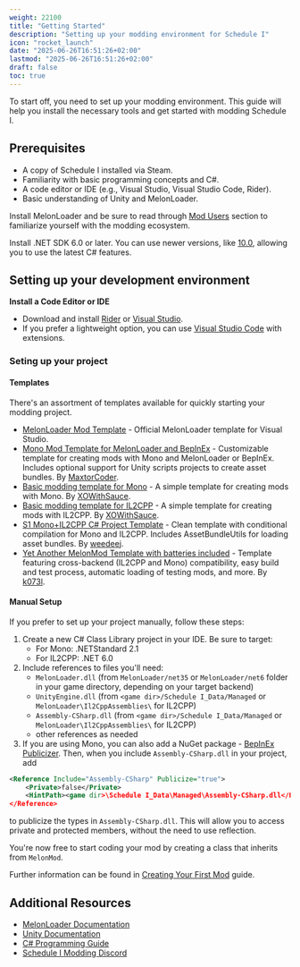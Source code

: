 ```yaml
---
weight: 22100
title: "Getting Started"
description: "Setting up your modding environment for Schedule I"
icon: "rocket_launch"
date: "2025-06-26T16:51:26+02:00"
lastmod: "2025-06-26T16:51:26+02:00"
draft: false
toc: true
---
```


To start off, you need to set up your modding environment. This guide will help you install the necessary tools and get started with modding Schedule I.

## Prerequisites
- A copy of Schedule I installed via Steam.
- Familiarity with basic programming concepts and C#.
- A code editor or IDE (e.g., Visual Studio, Visual Studio Code, Rider).
- Basic understanding of Unity and MelonLoader.

Install MelonLoader and be sure to read through [Mod Users](/docs/modusers/) section to familiarize yourself with the modding ecosystem.

Install .NET SDK 6.0 or later. You can use newer versions, like [10.0](https://dotnet.microsoft.com/en-us/download/dotnet/10.0), allowing you to use the latest C# features.

## Setting up your development environment

**Install a Code Editor or IDE**
- Download and install [Rider](https://www.jetbrains.com/rider/) or [Visual Studio](https://visualstudio.microsoft.com/).
- If you prefer a lightweight option, you can use [Visual Studio Code](https://code.visualstudio.com/) with extensions.

### Seting up your project
#### Templates
There's an assortment of templates available for quickly starting your modding project.
- [MelonLoader Mod Template](https://github.com/TrevTV/MelonLoader.VSWizard/releases) - Official MelonLoader template for Visual Studio.
- [Mono Mod Template for MelonLoader and BepInEx](https://github.com/MaxtorCoder/ScheduleOnePluginTemplate) - Customizable template for creating mods with Mono and MelonLoader or BepInEx. Includes optional support for Unity scripts projects to create asset bundles. By [MaxtorCoder](https://github.com/MaxtorCoder).
- [Basic modding template for Mono](https://github.com/XOWithSauce/schedule-mono-example) - A simple template for creating mods with Mono. By [XOWithSauce](https://github.com/XOWithSauce).
- [Basic modding template for IL2CPP](https://github.com/XOWithSauce/schedule-il2cpp-example) - A simple template for creating mods with IL2CPP. By [XOWithSauce](https://github.com/XOWithSauce).
- [S1 Mono+IL2CPP C# Project Template](https://github.com/weedeej/S1MONO_IL2CPP_Template) - Clean template with conditional compilation for Mono and IL2CPP. Includes AssetBundleUtils for loading asset bundles. By [weedeej](https://github.com/weedeej).
- [Yet Another MelonMod Template with batteries included](https://github.com/k073l/S1MelonModTemplate) - Template featuring cross-backend (IL2CPP and Mono) compatibility, easy build and test process, automatic loading of testing mods, and more. By [k073l](https://github.com/k073l).

#### Manual Setup
If you prefer to set up your project manually, follow these steps:
1. Create a new C# Class Library project in your IDE. Be sure to target:
    - For Mono: .NETStandard 2.1
    - For IL2CPP: .NET 6.0
2. Include references to files you'll need:
    - `MelonLoader.dll` (from `MelonLoader/net35` or `MelonLoader/net6` folder in your game directory, depending on your target backend)
    - `UnityEngine.dll` (from `<game dir>/Schedule I_Data/Managed` or `MelonLoader\Il2CppAssemblies\` for IL2CPP)
    - `Assembly-CSharp.dll` (from `<game dir>/Schedule I_Data/Managed` or `MelonLoader\Il2CppAssemblies\` for IL2CPP)
    - other references as needed
3. If you are using Mono, you can also add a NuGet package - [BepInEx Publicizer](https://www.nuget.org/packages/BepInEx.AssemblyPublicizer.MSBuild). Then, when you include `Assembly-CSharp.dll` in your project, add
```xml
<Reference Include="Assembly-CSharp" Publicize="true">
    <Private>false</Private>
    <HintPath><game dir>\Schedule I_Data\Managed\Assembly-CSharp.dll</HintPath>
</Reference>
```
to publicize the types in `Assembly-CSharp.dll`. This will allow you to access private and protected members, without the need to use reflection.

You're now free to start coding your mod by creating a class that inherits from `MelonMod`.

Further information can be found in [Creating Your First Mod](/docs/moddevs/creating_your_first_mod/) guide.

## Additional Resources
- [MelonLoader Documentation](https://melonwiki.xyz/)
- [Unity Documentation](https://docs.unity3d.com/2022.3/Documentation/Manual/index.html)
- [C# Programming Guide](https://docs.microsoft.com/en-us/dotnet/csharp/)
- [Schedule I Modding Discord](https://discord.gg/9Z5RKEYSzq)
